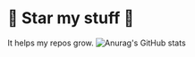 # 🌟 Star my stuff 🌟
It helps my repos grow.
![Anurag's GitHub stats](https://github-readme-stats.vercel.app/api?username=Tacogamerman&theme=dark&show_icons=true)
